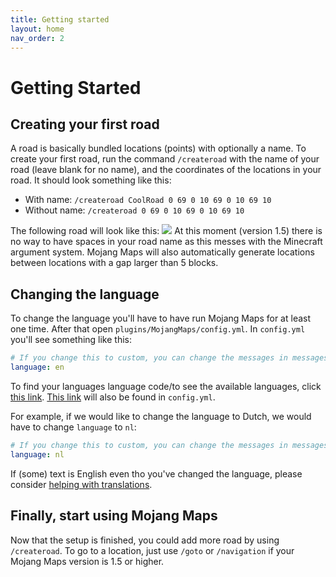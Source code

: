 ```yaml
---
title: Getting started
layout: home
nav_order: 2
---
```


# Getting Started

## Creating your first road
A road is basically bundled locations (points) with optionally a name. To create your first road, run the command `/createroad` with the name of your road (leave blank for no name), and the coordinates of the locations in your road. It should look something like this:
- With name: `/createroad CoolRoad 0 69 0 10 69 0 10 69 10`
- Without name: `/createroad 0 69 0 10 69 0 10 69 10`

The following road will look like this:
![](../assets/images/CoolRoad.png)
At this moment (version 1.5) there is no way to have spaces in your road name as this messes with the Minecraft argument system. Mojang Maps will also automatically generate locations between locations with a gap larger than 5 blocks.

## Changing the language
To change the language you'll have to have run Mojang Maps for at least one time. After that open `plugins/MojangMaps/config.yml`. In `config.yml` you'll see something like this:
````yaml
# If you change this to custom, you can change the messages in messages.yml. Codes that can be used as language: https://github.com/Abelkrijgtalles/mojang-maps-data/blob/main/README.md#the-following-codes-can-be-used-as-language
language: en
````
To find your languages language code/to see the available languages, click [this link]. [This link] will also be found in `config.yml`.

For example, if we would like to change the language to Dutch, we would have to change `language` to `nl`:
````yaml
# If you change this to custom, you can change the messages in messages.yml. Codes that can be used as language: https://github.com/Abelkrijgtalles/mojang-maps-data/blob/main/README.md#the-following-codes-can-be-used-as-language
language: nl
````
If (some) text is English even tho you've changed the language, please consider [helping with translations].

## Finally, start using Mojang Maps
Now that the setup is finished, you could add more road by using `/createroad`. To go to a location, just use `/goto` or `/navigation` if your Mojang Maps version is 1.5 or higher.

[this link]: https://github.com/Abelkrijgtalles/mojang-maps-data/blob/main/README.md#the-following-codes-can-be-used-as-language
[This link]: https://github.com/Abelkrijgtalles/mojang-maps-data/blob/main/README.md#the-following-codes-can-be-used-as-language
[helping with translations]: https://crowdin.com/project/mojang-maps